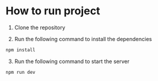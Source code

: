# How to run project

1. Clone the repository

2. Run the following command to install the dependencies
```bash
npm install
```
3. Run the following command to start the server
```bash
npm run dev
```
